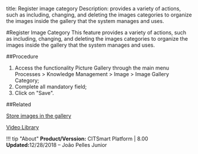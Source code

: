 title:  Register image category
Description: provides a variety of actions, such as including, changing, and deleting the images categories to organize the images inside the gallery that the system manages and uses.

#Register Image Category
This feature provides a variety of actions, such as including, changing, and deleting the images categories to organize the images inside the gallery that the system manages and uses.

##Procedure
1.	Access the functionality Picture Gallery through the main menu Processes > Knowledge Management > Image > Image Gallery Category;
2.	Complete all mandatory field;
3.	Click on "Save".

##Related

[Store images in the gallery](/en-us/citsmart-esp-8/processes/knowledge/configuration/store-images-gallery.html)

<i class='fa fa-youtube-play  fa-2x' style='color:#97ce17;vertical-align: middle;'> </i> [Video Library](https://www.youtube.com/playlist?list=PLB5qK2uzf2ROOaL7DsS86sLx4ilNgruEc)

!!! tip "About"
    <b>Product/Verssion:</b> CITSmart Platform | 8.00 &nbsp;&nbsp;
    <b>Updated:</b>12/28/2018 – João Pelles Junior 


